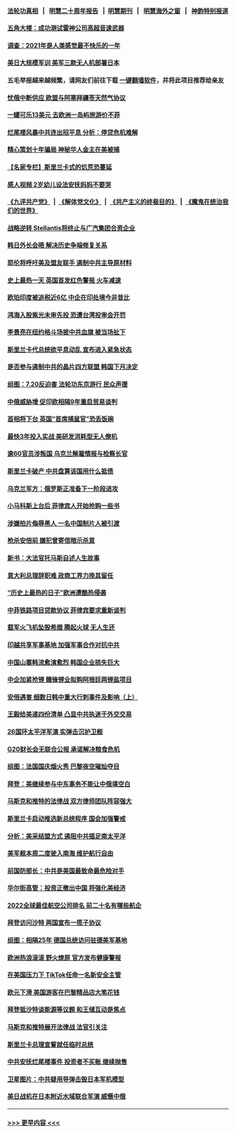#### [法轮功真相](https://github.com/gfw-breaker/truth/blob/master/README.md?t=0) &nbsp;&nbsp;|&nbsp;&nbsp; [明慧二十周年报告](https://github.com/gfw-breaker/mh-reports/blob/master/README.md?t=0) &nbsp;&nbsp;|&nbsp;&nbsp;[明慧期刊](https://github.com/gfw-breaker/mh-qikan) &nbsp;&nbsp;|&nbsp;&nbsp; [明慧海外之窗](https://github.com/gfw-breaker/mh-news/blob/master/README.md?t=0) &nbsp;&nbsp;|&nbsp;&nbsp; [神韵特别报道](https://github.com/gfw-breaker/mh-news/blob/master/shenyun.md?t=0)
#### [五角大楼：成功测试雷神公司高超音速武器](../pages/nsc418/n13784157.md?t=07191401) 
#### [调查：2021年是人类感觉最不快乐的一年](../pages/nsc418/n13784096.md?t=07191401) 
#### [美日大规模军训 美军三款无人机部署日本](../pages/nsc418/n13784062.md?t=07191401) 
#### 五毛举报越来越频繁，请网友们前往下载 [一键翻墙软件](https://github.com/gfw-breaker/ssr-accounts)，并将此项目推荐给亲友
#### [忧俄中断供应 欧盟与阿塞拜疆签天然气协议](../pages/nsc418/n13783906.md?t=07191401) 
#### [一罐可乐13美元 去欧洲一岛屿旅游价不菲](../pages/nsc418/n13783874.md?t=07191401) 
#### [烂尾楼风暴中共连出招平息 分析：停贷危机难解](../pages/nsc418/n13783724.md?t=07191401) 
#### [精心策划十年骗局 神秘华人金主在美被捕](../pages/nsc418/n13783926.md?t=07191401) 
#### [【名家专栏】斯里兰卡式的饥荒恐蔓延](../pages/nsc418/n13783668.md?t=07191401) 
#### [感人视频 2岁幼儿设法安抚妈妈不要哭](../pages/nsc418/n13783330.md?t=07191401) 
#### [《九评共产党》](https://github.com/begood0513/9ping.md/blob/master/README.md) &nbsp;|&nbsp; [《解体党文化》](../../../../jtdwh.md/blob/master/README.md)  &nbsp;|&nbsp; [《共产主义的终极目的》](../../../../gczydzjmd.md/blob/master/README.md) &nbsp;|&nbsp; [《魔鬼在统治我们的世界》](../../../../mgztzwmdsj.md/blob/master/README.md) 
#### [战略逆转 Stellantis将终止与广汽集团合资企业](../pages/nsc418/n13783861.md?t=07191401) 
#### [韩日外长会晤 解决历史争端修复关系](../pages/nsc418/n13783834.md?t=07191401) 
#### [耶伦将呼吁美及盟友联手 遏制中共主导原材料](../pages/nsc418/n13783693.md?t=07191401) 
#### [史上最热一天 英国首发红色警报 火车减速](../pages/nsc418/n13783807.md?t=07191401) 
#### [欧珀印度被追税近6亿 中企在印处境今非昔比](../pages/nsc418/n13783692.md?t=07191401) 
#### [鸿海入股紫光未审先投 恐遭台湾投审会开罚](../pages/nsc418/n13783702.md?t=07191401) 
#### [李景亮在纽约格斗场披中共血旗 被当场扯下](../pages/nsc418/n13783725.md?t=07191401) 
#### [斯里兰卡代总统欲平息动乱 宣布进入紧急状态](../pages/nsc418/n13783785.md?t=07191401) 
#### [是否参与遏制中共的晶片四方联盟 韩国下月决定](../pages/nsc418/n13783685.md?t=07191401) 
#### [组图：7.20反迫害 法轮功东京游行 民众声援](../pages/nsc418/n13783653.md?t=07191401) 
#### [中俄威胁增 促印欧相隔9年重启贸易谈判](../pages/nsc418/n13783580.md?t=07191401) 
#### [首相将下台 英国“首席捕鼠官”恐丢饭碗](../pages/nsc418/n13783234.md?t=07191401) 
#### [最快3年投入实战 美研发消耗型无人僚机](../pages/nsc418/n13783419.md?t=07191401) 
#### [逾60官员涉叛国 乌克兰解雇情报与检察长官](../pages/nsc418/n13783265.md?t=07191401) 
#### [斯里兰卡破产 中共盘算该国用什么抵债](../pages/nsc418/n13783264.md?t=07191401) 
#### [乌克兰军方：俄罗斯正准备下一阶段进攻](../pages/nsc418/n13783037.md?t=07191401) 
#### [小马科斯上台后 菲律宾人开始抢购一些书](../pages/nsc418/n13782956.md?t=07191401) 
#### [涉嫌拍片侮辱黑人 一名中国制片人被引渡](../pages/nsc418/n13782963.md?t=07191401) 
#### [枪杀安倍前 嫌犯曾寄信暗示杀意](../pages/nsc418/n13782958.md?t=07191401) 
#### [新书：大法官托马斯自述人生故事](../pages/nsc418/n13775714.md?t=07191401) 
#### [意大利总理辞职难 政商工界力挽其留任](../pages/nsc418/n13782842.md?t=07191401) 
#### [“历史上最热的日子”欧洲遭酷热侵袭](../pages/nsc418/n13782907.md?t=07191401) 
#### [中菲铁路项目贷款协议 菲律宾要求重新谈判](../pages/nsc418/n13782886.md?t=07191401) 
#### [载军火飞机坠毁希腊 腾起火球 无人生还](../pages/nsc418/n13782796.md?t=07191401) 
#### [印越共享军事基地 加强军事合作对抗中共](../pages/nsc418/n13782674.md?t=07191401) 
#### [中国山寨韩流愈演愈烈 韩国企业损失巨大](../pages/nsc418/n13782577.md?t=07191401) 
#### [中企加紧抢锂 赣锋锂业拟购阿根廷两锂盐项目](../pages/nsc418/n13782559.md?t=07191401) 
#### [安倍遇害 细数日韩中重大行刺事件及影响（上）](../pages/nsc418/n13782524.md?t=07191401) 
#### [王毅给美递四份清单 凸显中共执迷于外交交易](../pages/nsc418/n13782364.md?t=07191401) 
#### [26国环太平洋军演 实弹击沉护卫舰](../pages/nsc418/n13782416.md?t=07191401) 
#### [G20财长会无联合公报 承诺解决粮食危机](../pages/nsc418/n13782318.md?t=07191401) 
#### [组图：法国国庆烟火秀 巴黎夜空璀灿夺目](../pages/nsc418/n13782220.md?t=07191401) 
#### [拜登：美继续参与中东事务不能让中俄填空白](../pages/nsc418/n13782254.md?t=07191401) 
#### [马斯克和推特的法律战 双方律师团队阵容强大](../pages/nsc418/n13781799.md?t=07191401) 
#### [斯里兰卡启动推选新总统程序 国会加强警戒](../pages/nsc418/n13782172.md?t=07191401) 
#### [分析：美采结盟方式 遏阻中共插足南太平洋](../pages/nsc418/n13782119.md?t=07191401) 
#### [美军舰本周二度驶入南海 维护航行自由](../pages/nsc418/n13782091.md?t=07191401) 
#### [前国防部长：中共是美国最致命最危险对手](../pages/nsc418/n13781920.md?t=07191401) 
#### [华尔街高管：投资正撤出中国 将强化美经济](../pages/nsc418/n13782023.md?t=07191401) 
#### [2022全球最佳航空公司排名 前二十名有哪些航企](../pages/nsc418/n13782015.md?t=07191401) 
#### [拜登访问沙特 两国宣布一揽子协议](../pages/nsc418/n13781868.md?t=07191401) 
#### [组图：相隔25年 德国总统访问驻德美军基地](../pages/nsc418/n13781443.md?t=07191401) 
#### [欧洲热浪滚滚 野火燎原 官方发布健康警报](../pages/nsc418/n13781853.md?t=07191401) 
#### [在美国压力下 TikTok任命一名新安全主管](../pages/nsc418/n13781857.md?t=07191401) 
#### [欧元下滑 美国游客在巴黎精品店大笔花钱](../pages/nsc418/n13781738.md?t=07191401) 
#### [拜登抵沙特谈能源等议题 和王储互动是焦点](../pages/nsc418/n13781816.md?t=07191401) 
#### [马斯克和推特展开法律战 法官引关注](../pages/nsc418/n13781693.md?t=07191401) 
#### [斯里兰卡总理宣誓就任临时总统](../pages/nsc418/n13781724.md?t=07191401) 
#### [中共安抚烂尾楼事件 投资者不买账 继续抛售](../pages/nsc418/n13781732.md?t=07191401) 
#### [卫星图片：中共疑用导弹击毁日本军机模型](../pages/nsc418/n13781733.md?t=07191401) 
#### [美日战机在日本附近水域联合军演 威慑中俄](../pages/nsc418/n13781581.md?t=07191401) 

----
#### [ >>> 更早内容 <<< ](../indexes/nsc418-earlier.md)
